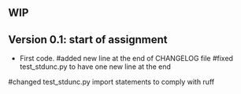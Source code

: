 ## WIP


## Version 0.1: start of assignment

* First code.
#added new line at the end of CHANGELOG file
#fixed test_stdunc.py to have one new line at the end

#changed test_stdunc.py import statements to comply with ruff
